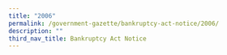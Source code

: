 ```yaml
---
title: "2006"
permalink: /government-gazette/bankruptcy-act-notice/2006/
description: ""
third_nav_title: Bankruptcy Act Notice
---
```

